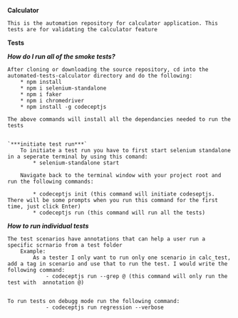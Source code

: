 **Calculator**

	This is the automation repository for calculator application. This tests are for validating the calculator feature 

**Tests**

***How do I run all of the smoke tests?***
	
	After cloning or downloading the source repository, cd into the automated-tests-calculator directory and do the following:
		* npm install
		* npm i selenium-standalone
		* npm i faker
		* npm i chromedriver
		* npm install -g codeceptjs
		
	The above commands will install all the dependancies needed to run the tests
		
		
	`***initiate test run***`
		To initiate a test run you have to first start selenium standalone in a seperate terminal by using this comand:
			* selenium-standalone start
			
		Navigate back to the terminal window with your project root and run the following commands:
		
			* codeceptjs init (this command will initiate codeseptjs. There will be some prompts when you run this command for the first time, just click Enter) 
			* codeceptjs run (this command will run all the tests)
			
			
***How to run individual tests***

	The test scenarios have annotations that can help a user run a specific scrnario from a test folder
		Example:
			As a tester I only want to run only one scenario in calc_test, add a tag in scenario and use that to run the test. I would write the following command:
				- codeceptjs run --grep @ (this command will only run the test with  annotation @)
	
							
	To run tests on debugg mode run the following command:
				- codeceptjs run regression --verbose		
				
    



